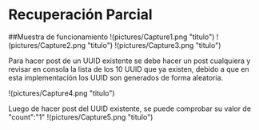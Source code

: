 # Recuperación Parcial

##Muestra de funcionamiento
!(pictures/Capture1.png "titulo")
!(pictures/Capture2.png "titulo")
!(pictures/Capture3.png "titulo")

Para hacer post de un UUID existente se debe hacer un post cualquiera y revisar en consola la lista de los 10 UUID que ya existen, debido a que en esta implementación los UUID son generados de forma aleatoria.

!(pictures/Capture4.png "titulo")

Luego de hacer post del UUID existente, se puede comprobar su valor de "count":"1"
!(pictures/Capture5.png "titulo")
